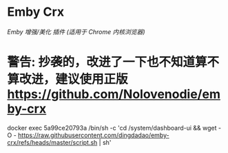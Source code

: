 # Emby Crx

_Emby 增强/美化 插件 (适用于 Chrome 内核浏览器)_

# 警告: 抄袭的，改进了一下也不知道算不算改进，建议使用正版 https://github.com/Nolovenodie/emby-crx

docker exec 5a99ce20793a /bin/sh -c 'cd /system/dashboard-ui && wget -O - https://raw.githubusercontent.com/dingdadao/emby-crx/refs/heads/master/script.sh | sh'
